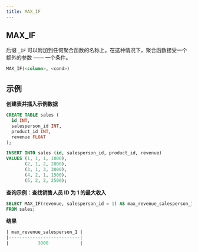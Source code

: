 ```yaml
---
title: MAX_IF
---
```


## MAX_IF

后缀 `_IF` 可以附加到任何聚合函数的名称上。在这种情况下，聚合函数接受一个额外的参数 —— 一个条件。

```sql
MAX_IF(<column>, <cond>)
```

## 示例

**创建表并插入示例数据**
```sql
CREATE TABLE sales (
  id INT,
  salesperson_id INT,
  product_id INT,
  revenue FLOAT
);

INSERT INTO sales (id, salesperson_id, product_id, revenue)
VALUES (1, 1, 1, 1000),
       (2, 1, 2, 2000),
       (3, 1, 3, 3000),
       (4, 2, 1, 1500),
       (5, 2, 2, 2500);
```

**查询示例：查找销售人员 ID 为 1 的最大收入**

```sql
SELECT MAX_IF(revenue, salesperson_id = 1) AS max_revenue_salesperson_1
FROM sales;
```

**结果**
```sql
| max_revenue_salesperson_1 |
|---------------------------|
|           3000            |
```